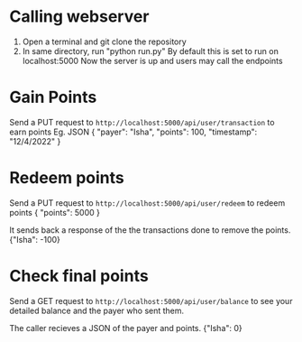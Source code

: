 # Calling webserver
1. Open a terminal and git clone the repository
2. In same directory,  run "python run.py"
By default this is set to run on localhost:5000
Now the server is up and users may call the endpoints

# Gain Points
Send a PUT request to ```http://localhost:5000/api/user/transaction``` to earn points
Eg. JSON {
    "payer": "Isha",
    "points": 100,
    "timestamp": "12/4/2022"
}


# Redeem points
Send a PUT request to ```http://localhost:5000/api/user/redeem``` to redeem points
{ "points": 5000 }

It sends back a response of the the transactions done to remove the points.
{"Isha": -100}

# Check final points
Send a GET request to ```http://localhost:5000/api/user/balance``` to see your detailed balance and the payer who sent them.

The caller recieves a JSON of the payer and points. 
{"Isha": 0}

